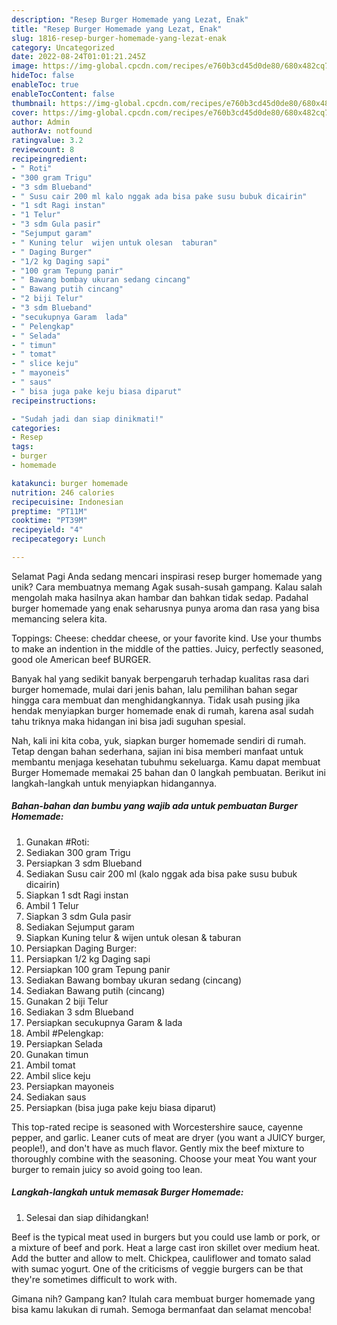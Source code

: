 ```yaml
---
description: "Resep Burger Homemade yang Lezat, Enak"
title: "Resep Burger Homemade yang Lezat, Enak"
slug: 1816-resep-burger-homemade-yang-lezat-enak
category: Uncategorized
date: 2022-08-24T01:01:21.245Z
image: https://img-global.cpcdn.com/recipes/e760b3cd45d0de80/680x482cq70/burger-homemade-foto-resep-utama.jpg
hideToc: false
enableToc: true
enableTocContent: false
thumbnail: https://img-global.cpcdn.com/recipes/e760b3cd45d0de80/680x482cq70/burger-homemade-foto-resep-utama.jpg
cover: https://img-global.cpcdn.com/recipes/e760b3cd45d0de80/680x482cq70/burger-homemade-foto-resep-utama.jpg
author: Admin
authorAv: notfound
ratingvalue: 3.2
reviewcount: 8
recipeingredient:
- " Roti"
- "300 gram Trigu"
- "3 sdm Blueband"
- " Susu cair 200 ml kalo nggak ada bisa pake susu bubuk dicairin"
- "1 sdt Ragi instan"
- "1 Telur"
- "3 sdm Gula pasir"
- "Sejumput garam"
- " Kuning telur  wijen untuk olesan  taburan"
- " Daging Burger"
- "1/2 kg Daging sapi"
- "100 gram Tepung panir"
- " Bawang bombay ukuran sedang cincang"
- " Bawang putih cincang"
- "2 biji Telur"
- "3 sdm Blueband"
- "secukupnya Garam  lada"
- " Pelengkap"
- " Selada"
- " timun"
- " tomat"
- " slice keju"
- " mayoneis"
- " saus"
- " bisa juga pake keju biasa diparut"
recipeinstructions:

- "Sudah jadi dan siap dinikmati!"
categories:
- Resep
tags:
- burger
- homemade

katakunci: burger homemade 
nutrition: 246 calories
recipecuisine: Indonesian
preptime: "PT11M"
cooktime: "PT39M"
recipeyield: "4"
recipecategory: Lunch

---
```



Selamat Pagi Anda sedang mencari inspirasi resep burger homemade yang unik? Cara membuatnya memang Agak susah-susah gampang. Kalau salah mengolah maka hasilnya akan hambar dan bahkan tidak sedap. Padahal burger homemade yang enak seharusnya punya aroma dan rasa yang bisa memancing selera kita.


Toppings: Cheese: cheddar cheese, or your favorite kind. Use your thumbs to make an indention in the middle of the patties. Juicy, perfectly seasoned, good ole American beef BURGER.

Banyak hal yang sedikit banyak berpengaruh terhadap kualitas rasa dari burger homemade, mulai dari jenis bahan, lalu pemilihan bahan segar hingga cara membuat dan menghidangkannya. Tidak usah pusing jika hendak menyiapkan burger homemade enak di rumah, karena asal sudah tahu triknya maka hidangan ini bisa jadi suguhan spesial.


Nah, kali ini kita coba, yuk, siapkan burger homemade sendiri di rumah. Tetap dengan bahan sederhana, sajian ini bisa memberi manfaat untuk membantu menjaga kesehatan tubuhmu sekeluarga. Kamu dapat membuat Burger Homemade memakai 25 bahan dan 0 langkah pembuatan. Berikut ini langkah-langkah untuk menyiapkan hidangannya.

<!--inarticleads1-->

##### Bahan-bahan dan bumbu yang wajib ada untuk pembuatan Burger Homemade:

1. Gunakan  #Roti:
1. Sediakan 300 gram Trigu
1. Persiapkan 3 sdm Blueband
1. Sediakan  Susu cair 200 ml (kalo nggak ada bisa pake susu bubuk dicairin)
1. Siapkan 1 sdt Ragi instan
1. Ambil 1 Telur
1. Siapkan 3 sdm Gula pasir
1. Sediakan Sejumput garam
1. Siapkan  Kuning telur &amp; wijen untuk olesan &amp; taburan
1. Persiapkan  Daging Burger:
1. Persiapkan 1/2 kg Daging sapi
1. Persiapkan 100 gram Tepung panir
1. Sediakan  Bawang bombay ukuran sedang (cincang)
1. Sediakan  Bawang putih (cincang)
1. Gunakan 2 biji Telur
1. Sediakan 3 sdm Blueband
1. Persiapkan secukupnya Garam &amp; lada
1. Ambil  #Pelengkap:
1. Persiapkan  Selada
1. Gunakan  timun
1. Ambil  tomat
1. Ambil  slice keju
1. Persiapkan  mayoneis
1. Sediakan  saus
1. Persiapkan  (bisa juga pake keju biasa diparut)


This top-rated recipe is seasoned with Worcestershire sauce, cayenne pepper, and garlic. Leaner cuts of meat are dryer (you want a JUICY burger, people!), and don&#39;t have as much flavor. Gently mix the beef mixture to thoroughly combine with the seasoning. Choose your meat You want your burger to remain juicy so avoid going too lean. 

<!--inarticleads2-->

##### Langkah-langkah untuk memasak Burger Homemade:


1. Selesai dan siap dihidangkan!

Beef is the typical meat used in burgers but you could use lamb or pork, or a mixture of beef and pork. Heat a large cast iron skillet over medium heat. Add the butter and allow to melt. Chickpea, cauliflower and tomato salad with sumac yogurt. One of the criticisms of veggie burgers can be that they&#39;re sometimes difficult to work with. 

Gimana nih? Gampang kan? Itulah cara membuat burger homemade yang bisa kamu lakukan di rumah. Semoga bermanfaat dan selamat mencoba!

